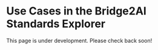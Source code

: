 # Use Cases in the Bridge2AI Standards Explorer

This page is under development. Please check back soon!
